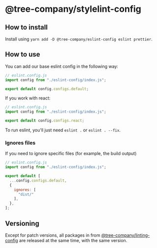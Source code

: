 # @tree-company/stylelint-config

## How to install
Install using `yarn add -D @tree-company/eslint-config eslint prettier`.

## How to use
You can add our base eslint config in the following way:
```js
// eslint.config.js
import config from "./eslint-config/index.js";

export default config.configs.default;

```

If you work with react:
```js
// eslint.config.js
import config from "./eslint-config/index.js";

export default config.configs.react;

```

To run eslint, you'll just need `eslint .` or `eslint . --fix`.

### Ignores files
If you need to ignore specific files (for example, the build output)

```js
// eslint.config.js
import config from "./eslint-config/index.js";

export default [
  ...config.configs.default,
  {
    ignores: [
      "dist/"
    ],
  },
];
```

## Versioning
Except for patch versions, all packages in from [@tree-company/linting-config](https://github.com/tree-company/linting-config) are released at the same time, with the same version.